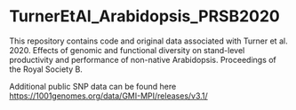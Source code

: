 # TurnerEtAl_Arabidopsis_PRSB2020

This repository contains code and original data associated with Turner et al. 2020. Effects of genomic and functional diversity on stand-level productivity and performance of non-native Arabidopsis. Proceedings of the Royal Society B.

Additional public SNP data can be found here 
https://1001genomes.org/data/GMI-MPI/releases/v3.1/
